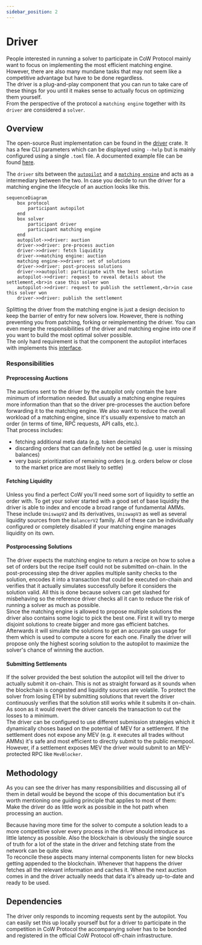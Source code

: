 ```yaml
---
sidebar_position: 2
---
```


# Driver

People interested in running a solver to participate in CoW Protocol mainly want to focus on implementing the most efficient matching engine.
However, there are also many mundane tasks that may not seem like a competitive advantage but have to be done regardless.  
The driver is a plug-and-play component that you can run to take care of these things for you until it makes sense to actually focus on optimizing them yourself.  
From the perspective of the protocol a `matching engine` together with its `driver` are considered a `solver`.

## Overview

The open-source Rust implementation can be found in the [driver](https://github.com/cowprotocol/services/tree/main/crates/driver) crate.
It has a few CLI parameters which can be displayed using `--help` but is mainly configured using a single `.toml` file.
A documented example file can be found [here](https://github.com/cowprotocol/services/blob/main/crates/driver/example.toml).

The `driver` sits between the [`autopilot`](autopilot) and a [`matching engine`](solver-engine) and acts as a intermediary between the two.
In case you decide to run the driver for a matching engine the lifecycle of an auction looks like this.

```mermaid
sequenceDiagram
    box protocol
        participant autopilot
    end
    box solver
        participant driver
        participant matching engine
    end
    autopilot->>driver: auction
    driver->>driver: pre-process auction
    driver->>driver: fetch liquidity
    driver->>matching engine: auction
    matching engine->>driver: set of solutions
    driver->>driver: post-process solutions
    driver->>autopilot: participate with the best solution
    autopilot->>driver: request to reveal details about the settlement,<br>in case this solver won
    autopilot->>driver: request to publish the settlement,<br>in case this solver won
    driver->>driver: publish the settlement
```

Splitting the driver from the matching engine is just a design decision to keep the barrier of entry for new solvers low.
However, there is nothing preventing you from patching, forking or reimplementing the driver.
You can even merge the responsibilities of the driver and matching engine into one if you want to build the most optimal solver possible.  
The only hard requirement is that the component the autopilot interfaces with implements this [interface](/cow-protocol/reference/apis/driver).

### Responsibilities

#### Preprocessing Auctions

The auctions sent to the driver by the autopilot only contain the bare minimum of information needed.
But usually a matching engine requires more information than that so the driver pre-processes the auction before forwarding it to the matching engine.
We also want to reduce the overall workload of a matching engine, since it's usually expensive to match an order (in terms of time, RPC requests, API calls, etc.).  
That process includes:
* fetching additional meta data (e.g. token decimals)
* discarding orders that can definitely not be settled (e.g. user is missing balances)
* very basic prioritization of remaining orders (e.g. orders below or close to the market price are most likely to settle)

#### Fetching Liquidity

Unless you find a perfect CoW you'll need some sort of liquidity to settle an order with.
To get your solver started with a good set of base liquidity the driver is able to index and encode a broad range of fundamental AMMs.
These include `UniswapV2` and its derivatives, `UniswapV3` as well as several liquidity sources from the `BalancerV2` family.
All of these can be individually configured or completely disabled if your matching engine manages liquidity on its own.

#### Postprocessing Solutions

The driver expects the matching engine to return a recipe on how to solve a set of orders but the recipe itself could not be submitted on-chain.
In the post-processing step the driver applies multiple sanity checks to the solution, encodes it into a transaction that could be executed on-chain and verifies that it actually simulates successfully before it considers the solution valid.
All this is done because solvers can get slashed for misbehaving so the reference driver checks all it can to reduce the risk of running a solver as much as possible.  
Since the matching engine is allowed to propose multiple solutions the driver also contains some logic to pick the best one.
First it will try to merge disjoint solutions to create bigger and more gas efficient batches.
Afterwards it will simulate the solutions to get an accurate gas usage for them which is used to compute a score for each one.
Finally the driver will propose only the highest scoring solution to the autopilot to maximize the solver's chance of winning the auction.

#### Submitting Settlements

If the solver provided the best solution the autopilot will tell the driver to actually submit it on-chain.
This is not as straight forward as it sounds when the blockchain is congested and liquidity sources are volatile.
To protect the solver from losing ETH by submitting solutions that revert the driver continuously verifies that the solution still works while it submits it on-chain.
As soon as it would revert the driver cancels the transaction to cut the losses to a minimum.  
The driver can be configured to use different submission strategies which it dynamically choses based on the potential of MEV for a settlement.
If the settlement does not expose any MEV (e.g. it executes all trades without AMMs) it's safe and most efficient to directly submit to the public mempool.
However, if a settlement exposes MEV the driver would submit to an MEV-protected RPC like `MevBlocker`.

## Methodology

As you can see the driver has many responsibilities and discussing all of them in detail would be beyond the scope of this documentation but it's worth mentioning one guiding principle that applies to most of them:  
Make the driver do as little work as possible in the hot path when processing an auction.

Because having more time for the solver to compute a solution leads to a more competitive solver every process in the driver should introduce as little latency as possible.
Also the blockchain is obviously the single source of truth for a lot of the state in the driver and fetching state from the network can be quite slow.  
To reconcile these aspects many internal components listen for new blocks getting appended to the blockchain.
Whenever that happens the driver fetches all the relevant information and caches it.
When the next auction comes in and the driver actually needs that data it's already up-to-date and ready to be used.


## Dependencies

The driver only responds to incoming requests sent by the autopilot.
You can easily set this up locally yourself but for a driver to participate in the competition in CoW Protocol the accompanying solver has to be bonded and registered in the official CoW Protocol off-chain infrastructure.
